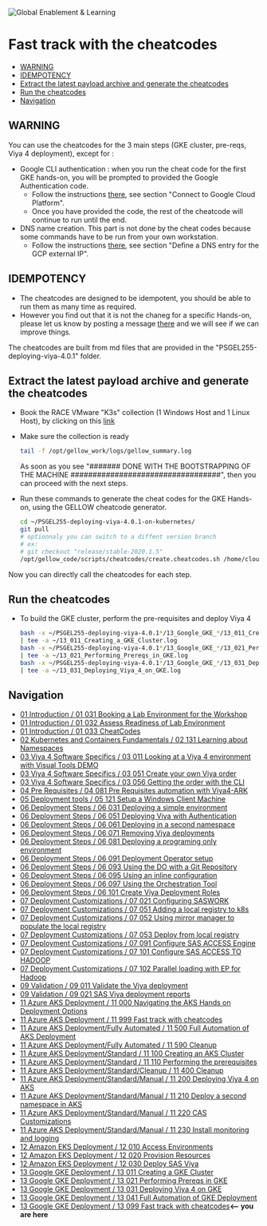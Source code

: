![Global Enablement & Learning](https://gelgitlab.race.sas.com/GEL/utilities/writing-content-in-markdown/-/raw/master/img/gel_banner_logo_tech-partners.jpg)

# Fast track with the cheatcodes

* [WARNING](#warning)
* [IDEMPOTENCY](#idempotency)
* [Extract the latest payload archive and generate the cheatcodes](#extract-the-latest-payload-archive-and-generate-the-cheatcodes)
* [Run the cheatcodes](#run-the-cheatcodes)
* [Navigation](#navigation)

## WARNING

You can use the cheatcodes for the 3 main steps (GKE cluster, pre-reqs, Viya 4 deployment), except for :

* Google CLI authentication : when you run the cheat code for the first GKE hands-on, you will be prompted to provided the Google Authentication code.
  * Follow the instructions [there](13_011_Creating_a_GKE_Cluster.md), see section "Connect to Google Cloud Platform".
  * Once you have provided the code, the rest of the cheatcode will continue to run until the end.
* DNS name creation. This part is not done by the cheat codes because some commands have to be run from your own workstation.
  * Follow the instructions [there](13_021_Performing_Prereqs_in_GKE.md), see section "Define a DNS entry for the GCP external IP".

## IDEMPOTENCY

* The cheatcodes are designed to be idempotent, you should be able to run them as many time as required.
* However you find out that it is not the chaneg for a specific Hands-on, please let us know by posting a message [there](https://eduvle.sas.com/mod/forum/view.php?id=63813) and we will see if we can improve things.

The cheatcodes are built from md files that are provided in the "PSGEL255-deploying-viya-4.0.1" folder.

## Extract the latest payload archive and generate the cheatcodes

* Book the RACE VMware "K3s" collection (1 Windows Host and 1 Linux Host), by clicking on this [link](http://race.exnet.sas.com/Reservations?action=new&imageId=333991&imageKind=C&comment=%20GELLOW%20DEV%20VMWare&purpose=PST&sso=PSGEL255&schedtype=SchedTrainEDU&startDate=now&endDateLength=0&discardonterminate=y)

* Make sure the collection is ready

    ```sh
    tail -f /opt/gellow_work/logs/gellow_summary.log
    ```

    As soon as you see "####### DONE WITH THE BOOTSTRAPPING OF THE MACHINE ##################################", then you can proceed with the next steps.

* Run these commands to generate the cheat codes for the GKE Hands-on, using the GELLOW cheatcode generator.

    ```sh
    cd ~/PSGEL255-deploying-viya-4.0.1-on-kubernetes/
    git pull
    # optionnaly you can switch to a diffent version branch
    # ex:
    # git checkout "release/stable-2020.1.5"
    /opt/gellow_code/scripts/cheatcodes/create.cheatcodes.sh /home/cloud-user/PSGEL255-deploying-viya-4.0.1-on-kubernetes/13_Google_GKE_Deployment/
    ```

Now you can directly call the cheatcodes for each step.

## Run the cheatcodes

* To build the GKE cluster, perform the pre-requisites and deploy Viya 4

    ```sh
    bash -x ~/PSGEL255-deploying-viya-4.0.1*/13_Google_GKE_*/13_011_Creating_a_GKE_Cluster.sh 2>&1 \
    | tee -a ~/13_011_Creating_a_GKE_Cluster.log
    bash -x ~/PSGEL255-deploying-viya-4.0.1*/13_Google_GKE_*/13_021_Performing_Prereqs_in_GKE.sh 2>&1 \
    | tee -a ~/13_021_Performing_Prereqs_in_GKE.log
    bash -x ~/PSGEL255-deploying-viya-4.0.1*/13_Google_GKE_*/13_031_Deploying_Viya_4_on_GKE.sh 2>&1 \
    | tee -a ~/13_031_Deploying_Viya_4_on_GKE.log
    ```

## Navigation

<!-- startnav -->
* [01 Introduction / 01 031 Booking a Lab Environment for the Workshop](/01_Introduction/01_031_Booking_a_Lab_Environment_for_the_Workshop.md)
* [01 Introduction / 01 032 Assess Readiness of Lab Environment](/01_Introduction/01_032_Assess_Readiness_of_Lab_Environment.md)
* [01 Introduction / 01 033 CheatCodes](/01_Introduction/01_033_CheatCodes.md)
* [02 Kubernetes and Containers Fundamentals / 02 131 Learning about Namespaces](/02_Kubernetes_and_Containers_Fundamentals/02_131_Learning_about_Namespaces.md)
* [03 Viya 4 Software Specifics / 03 011 Looking at a Viya 4 environment with Visual Tools DEMO](/03_Viya_4_Software_Specifics/03_011_Looking_at_a_Viya_4_environment_with_Visual_Tools_DEMO.md)
* [03 Viya 4 Software Specifics / 03 051 Create your own Viya order](/03_Viya_4_Software_Specifics/03_051_Create_your_own_Viya_order.md)
* [03 Viya 4 Software Specifics / 03 056 Getting the order with the CLI](/03_Viya_4_Software_Specifics/03_056_Getting_the_order_with_the_CLI.md)
* [04 Pre Requisites / 04 081 Pre Requisites automation with Viya4-ARK](/04_Pre-Requisites/04_081_Pre-Requisites_automation_with_Viya4-ARK.md)
* [05 Deployment tools / 05 121 Setup a Windows Client Machine](/05_Deployment_tools/05_121_Setup_a_Windows_Client_Machine.md)
* [06 Deployment Steps / 06 031 Deploying a simple environment](/06_Deployment_Steps/06_031_Deploying_a_simple_environment.md)
* [06 Deployment Steps / 06 051 Deploying Viya with Authentication](/06_Deployment_Steps/06_051_Deploying_Viya_with_Authentication.md)
* [06 Deployment Steps / 06 061 Deploying in a second namespace](/06_Deployment_Steps/06_061_Deploying_in_a_second_namespace.md)
* [06 Deployment Steps / 06 071 Removing Viya deployments](/06_Deployment_Steps/06_071_Removing_Viya_deployments.md)
* [06 Deployment Steps / 06 081 Deploying a programing only environment](/06_Deployment_Steps/06_081_Deploying_a_programing-only_environment.md)
* [06 Deployment Steps / 06 091 Deployment Operator setup](/06_Deployment_Steps/06_091_Deployment_Operator_setup.md)
* [06 Deployment Steps / 06 093 Using the DO with a Git Repository](/06_Deployment_Steps/06_093_Using_the_DO_with_a_Git_Repository.md)
* [06 Deployment Steps / 06 095 Using an inline configuration](/06_Deployment_Steps/06_095_Using_an_inline_configuration.md)
* [06 Deployment Steps / 06 097 Using the Orchestration Tool](/06_Deployment_Steps/06_097_Using_the_Orchestration_Tool.md)
* [06 Deployment Steps / 06 101 Create Viya Deployment Roles](/06_Deployment_Steps/06_101_Create_Viya_Deployment_Roles.md)
* [07 Deployment Customizations / 07 021 Configuring SASWORK](/07_Deployment_Customizations/07_021_Configuring_SASWORK.md)
* [07 Deployment Customizations / 07 051 Adding a local registry to k8s](/07_Deployment_Customizations/07_051_Adding_a_local_registry_to_k8s.md)
* [07 Deployment Customizations / 07 052 Using mirror manager to populate the local registry](/07_Deployment_Customizations/07_052_Using_mirror_manager_to_populate_the_local_registry.md)
* [07 Deployment Customizations / 07 053 Deploy from local registry](/07_Deployment_Customizations/07_053_Deploy_from_local_registry.md)
* [07 Deployment Customizations / 07 091 Configure SAS ACCESS Engine](/07_Deployment_Customizations/07_091_Configure_SAS_ACCESS_Engine.md)
* [07 Deployment Customizations / 07 101 Configure SAS ACCESS TO HADOOP](/07_Deployment_Customizations/07_101_Configure_SAS_ACCESS_TO_HADOOP.md)
* [07 Deployment Customizations / 07 102 Parallel loading with EP for Hadoop](/07_Deployment_Customizations/07_102_Parallel_loading_with_EP_for_Hadoop.md)
* [09 Validation / 09 011 Validate the Viya deployment](/09_Validation/09_011_Validate_the_Viya_deployment.md)
* [09 Validation / 09 021 SAS Viya deployment reports](/09_Validation/09_021_SAS_Viya_deployment_reports.md)
* [11 Azure AKS Deployment / 11 000 Navigating the AKS Hands on Deployment Options](/11_Azure_AKS_Deployment/11_000_Navigating_the_AKS_Hands-on_Deployment_Options.md)
* [11 Azure AKS Deployment / 11 999 Fast track with cheatcodes](/11_Azure_AKS_Deployment/11_999_Fast_track_with_cheatcodes.md)
* [11 Azure AKS Deployment/Fully Automated / 11 500 Full Automation of AKS Deployment](/11_Azure_AKS_Deployment/Fully_Automated/11_500_Full_Automation_of_AKS_Deployment.md)
* [11 Azure AKS Deployment/Fully Automated / 11 590 Cleanup](/11_Azure_AKS_Deployment/Fully_Automated/11_590_Cleanup.md)
* [11 Azure AKS Deployment/Standard / 11 100 Creating an AKS Cluster](/11_Azure_AKS_Deployment/Standard/11_100_Creating_an_AKS_Cluster.md)
* [11 Azure AKS Deployment/Standard / 11 110 Performing the prerequisites](/11_Azure_AKS_Deployment/Standard/11_110_Performing_the_prerequisites.md)
* [11 Azure AKS Deployment/Standard/Cleanup / 11 400 Cleanup](/11_Azure_AKS_Deployment/Standard/Cleanup/11_400_Cleanup.md)
* [11 Azure AKS Deployment/Standard/Manual / 11 200 Deploying Viya 4 on AKS](/11_Azure_AKS_Deployment/Standard/Manual/11_200_Deploying_Viya_4_on_AKS.md)
* [11 Azure AKS Deployment/Standard/Manual / 11 210 Deploy a second namespace in AKS](/11_Azure_AKS_Deployment/Standard/Manual/11_210_Deploy_a_second_namespace_in_AKS.md)
* [11 Azure AKS Deployment/Standard/Manual / 11 220 CAS Customizations](/11_Azure_AKS_Deployment/Standard/Manual/11_220_CAS_Customizations.md)
* [11 Azure AKS Deployment/Standard/Manual / 11 230 Install monitoring and logging](/11_Azure_AKS_Deployment/Standard/Manual/11_230_Install_monitoring_and_logging.md)
* [12 Amazon EKS Deployment / 12 010 Access Environments](/12_Amazon_EKS_Deployment/12_010_Access_Environments.md)
* [12 Amazon EKS Deployment / 12 020 Provision Resources](/12_Amazon_EKS_Deployment/12_020_Provision_Resources.md)
* [12 Amazon EKS Deployment / 12 030 Deploy SAS Viya](/12_Amazon_EKS_Deployment/12_030_Deploy_SAS_Viya.md)
* [13 Google GKE Deployment / 13 011 Creating a GKE Cluster](/13_Google_GKE_Deployment/13_011_Creating_a_GKE_Cluster.md)
* [13 Google GKE Deployment / 13 021 Performing Prereqs in GKE](/13_Google_GKE_Deployment/13_021_Performing_Prereqs_in_GKE.md)
* [13 Google GKE Deployment / 13 031 Deploying Viya 4 on GKE](/13_Google_GKE_Deployment/13_031_Deploying_Viya_4_on_GKE.md)
* [13 Google GKE Deployment / 13 041 Full Automation of GKE Deployment](/13_Google_GKE_Deployment/13_041_Full_Automation_of_GKE_Deployment.md)
* [13 Google GKE Deployment / 13 099 Fast track with cheatcodes](/13_Google_GKE_Deployment/13_099_Fast_track_with_cheatcodes.md)**<-- you are here**
<!-- endnav -->
